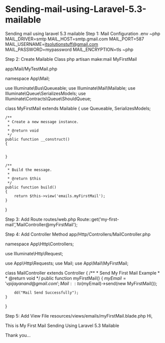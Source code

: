 # Sending-mail-using-Laravel-5.3-mailable
Sending mail using laravel 5.3 mailable
Step 1: Mail Configuration
.env
~php
MAIL_DRIVER=smtp
MAIL_HOST=smtp.gmail.com
MAIL_PORT=587
MAIL_USERNAME=itsolutionstuff@gmail.com
MAIL_PASSWORD=mypassword
MAIL_ENCRYPTION=tls
~php


Step 2: Create Mailable Class
php artisan make:mail MyFirstMail

app/Mail/MyTestMail.php

namespace App\Mail;

use Illuminate\Bus\Queueable;
use Illuminate\Mail\Mailable;
use Illuminate\Queue\SerializesModels;
use Illuminate\Contracts\Queue\ShouldQueue;

class MyFirstMail extends Mailable
{
    use Queueable, SerializesModels;

    /**
     * Create a new message instance.
     *
     * @return void
     */
    public function __construct()
    {

        
    }

    /**
     * Build the message.
     *
     * @return $this
     */
    public function build()
    {
        return $this->view('emails.myFirstMail');
    }
}

Step 3: Add Route
routes/web.php
Route::get('my-first-mail','MailController@myFirstMail');


Step 4: Add Controller Method
app/Http/Controllers/MailController.php

namespace App\Http\Controllers;

use Illuminate\Http\Request;

use App\Http\Requests;
use Mail;
use App\Mail\MyFirstMail;

class MailController extends Controller
{
    /**
     * Send My First Mail Example
     *
     * @return void
     */
    public function myFirstMail()
    {
        $myEmail = 'vpijayanand@gmail.com';
        Mail::to($myEmail)->send(new MyFirstMail());


        dd("Mail Send Successfully");
    }

}

Step 5: Add View File
resources/views/emails/myFirstMail.blade.php
Hi,

This is My First Mail Sending Using Laravel 5.3 Mailable

Thank you...
